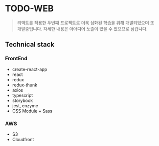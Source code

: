 # TODO-WEB
> 리액트를 적용한 두번째 프로젝트로 더욱 심화된 학습을 위해 개발되었으며 또 개발중입니다. 자세한 내용은 아아디어 노출이 있을 수 있으므로 삼갑니다.

## Technical stack

### FrontEnd
- create-react-app
- react
- redux
- redux-thunk
- axios
- typescript
- storybook
- jest, enzyme
- CSS Module + Sass

### AWS
- S3
- Cloudfront
